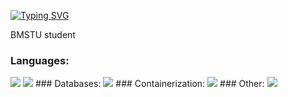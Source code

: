 [![Typing SVG](https://readme-typing-svg.herokuapp.com?color=%2336BCF7&lines=Ruslan+Sagadulaev)](https://git.io/typing-svg)

BMSTU student

### Languages:
<img src="https://skillicons.dev/icons?i=go"/>
<img src="https://skillicons.dev/icons?i=cpp"/>
### Databases:
<a><img src="https://skillicons.dev/icons?i=postgres"/></a>
### Containerization:
<img src="https://skillicons.dev/icons?i=docker"/>
### Other:
<img src="https://skillicons.dev/icons?i=linux"/>
